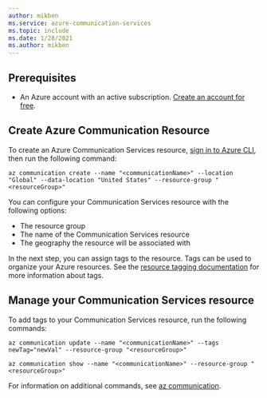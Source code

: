 ```yaml
---
author: mikben
ms.service: azure-communication-services
ms.topic: include
ms.date: 1/28/2021
ms.author: mikben
---
```


## Prerequisites

- An Azure account with an active subscription. [Create an account for free](https://azure.microsoft.com/free/dotnet/).

## Create Azure Communication Resource

To create an Azure Communication Services resource, [sign in to Azure CLI](/cli/azure/authenticate-azure-cli), then run the following command:

```azurecli
az communication create --name "<communicationName>" --location "Global" --data-location "United States" --resource-group "<resourceGroup>"
```

You can configure your Communication Services resource with the following options:

* The resource group
* The name of the Communication Services resource
* The geography the resource will be associated with

In the next step, you can assign tags to the resource. Tags can be used to organize your Azure resources. See the [resource tagging documentation](../../../azure-resource-manager/management/tag-resources.md) for more information about tags.

## Manage your Communication Services resource

To add tags to your Communication Services resource, run the following commands:

```azurecli
az communication update --name "<communicationName>" --tags newTag="newVal" --resource-group "<resourceGroup>"

az communication show --name "<communicationName>" --resource-group "<resourceGroup>"
```

For information on additional commands, see [az communication](/cli/azure/ext/communication/communication).